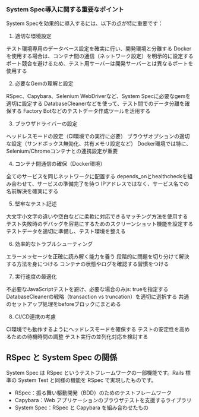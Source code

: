 ### System Spec導入に関する重要なポイント
System Specを効果的に導入するには、以下の点が特に重要です：
1. 適切な環境設定

テスト環境専用のデータベース設定を確実に行い、開発環境と分離する
Dockerを使用する場合は、コンテナ間の通信（ネットワーク設定）を明示的に設定する
ポート競合を避けるため、テスト用サーバーは開発サーバーとは異なるポートを使用する

2. 必要なGemの理解と設定

RSpec、Capybara、Selenium WebDriverなど、System Specに必要なgemを適切に設定する
DatabaseCleanerなどを使って、テスト間でのデータ分離を確保する
Factory Botなどのテストデータ作成ツールを活用する

3. ブラウザドライバーの設定

ヘッドレスモードの設定（CI環境での実行に必要）
ブラウザオプションの適切な設定（サンドボックス無効化、共有メモリ設定など）
Docker環境では特に、Selenium/Chromeコンテナとの連携設定が重要

4. コンテナ間通信の確保（Docker環境）

全てのサービスを同じネットワークに配置する
depends_onとhealthcheckを組み合わせて、サービスの準備完了を待つ
IPアドレスではなく、サービス名での名前解決を確実にする

5. 堅牢なテスト記述

大文字小文字の違いや空白などに柔軟に対応できるマッチング方法を使用する
テスト失敗時のデバッグを容易にするためのスクリーンショット機能を設定する
テストデータを適切に準備し、テスト環境を整える

6. 効率的なトラブルシューティング

エラーメッセージを正確に読み解く能力を養う
段階的に問題を切り分けて解決する方法を身につける
コンテナの状態やログを確認する習慣をつける

7. 実行速度の最適化

不必要なJavaScriptテストを避け、必要な場合のみjs: trueを指定する
DatabaseCleanerの戦略（transaction vs truncation）を適切に選択する
共通のセットアップ処理をbeforeブロックにまとめる

8. CI/CD連携の考慮

CI環境でも動作するようにヘッドレスモードを確保する
テストの安定性を高めるための待機時間の調整
テスト実行の並列化対応を検討する

## RSpec と System Spec の関係
System Spec は RSpec というテストフレームワークの一部機能です。Rails 標準の System Test と同様の機能を RSpec で実現したものです。

- RSpec：振る舞い駆動開発（BDD）のためのテストフレームワーク
- Capybara：Web アプリケーションのブラウザテストを支援するライブラリ
- System Spec：RSpec と Capybara を組み合わせたもの
